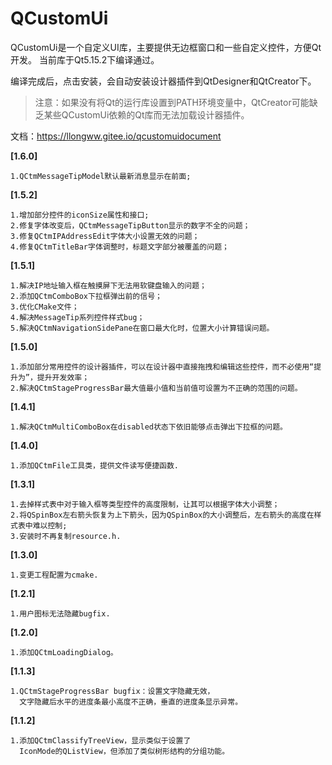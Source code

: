 # QCustomUi

QCustomUi是一个自定义UI库，主要提供无边框窗口和一些自定义控件，方便Qt开发。
当前库于Qt5.15.2下编译通过。

编译完成后，点击安装，会自动安装设计器插件到QtDesigner和QtCreator下。
>注意：如果没有将Qt的运行库设置到PATH环境变量中，QtCreator可能缺乏某些QCustomUi依赖的Qt库而无法加载设计器插件。

文档：https://llongww.gitee.io/qcustomuidocument

**[1.6.0]**
```
1.QCtmMessageTipModel默认最新消息显示在前面;
```
**[1.5.2]**
```
1.增加部分控件的iconSize属性和接口;
2.修复字体改变后，QCtmMessageTipButton显示的数字不全的问题；
3.修复QCtmIPAddressEdit字体大小设置无效的问题；
4.修复QCtmTitleBar字体调整时，标题文字部分被覆盖的问题；
```
**[1.5.1]**
```
1.解决IP地址输入框在触摸屏下无法用软键盘输入的问题；
2.添加QCtmComboBox下拉框弹出前的信号；
3.优化CMake文件；
4.解决MessageTip系列控件样式bug；
5.解决QCtmNavigationSidePane在窗口最大化时，位置大小计算错误问题。
```

**[1.5.0]**
```
1.添加部分常用控件的设计器插件，可以在设计器中直接拖拽和编辑这些控件，而不必使用“提升为”，提升开发效率；
2.解决QCtmStageProgressBar最大值最小值和当前值可设置为不正确的范围的问题。
```

**[1.4.1]**
```
1.解决QCtmMultiComboBox在disabled状态下依旧能够点击弹出下拉框的问题。
```

**[1.4.0]**
```
1.添加QCtmFile工具类，提供文件读写便捷函数.
```

**[1.3.1]**
```
1.去掉样式表中对于输入框等类型控件的高度限制，让其可以根据字体大小调整；
2.将QSpinBox左右箭头恢复为上下箭头，因为QSpinBox的大小调整后，左右箭头的高度在样式表中难以控制;
3.安装时不再复制resource.h.
```
**[1.3.0]**
```
1.变更工程配置为cmake.
```

**[1.2.1]**
```
1.用户图标无法隐藏bugfix.
```

**[1.2.0]**
```
1.添加QCtmLoadingDialog。
```

**[1.1.3]**
```
1.QCtmStageProgressBar bugfix：设置文字隐藏无效，
  文字隐藏后水平的进度条最小高度不正确，垂直的进度条显示异常。
```
**[1.1.2]**
```
1.添加QCtmClassifyTreeView，显示类似于设置了
  IconMode的QListView，但添加了类似树形结构的分组功能。
```
